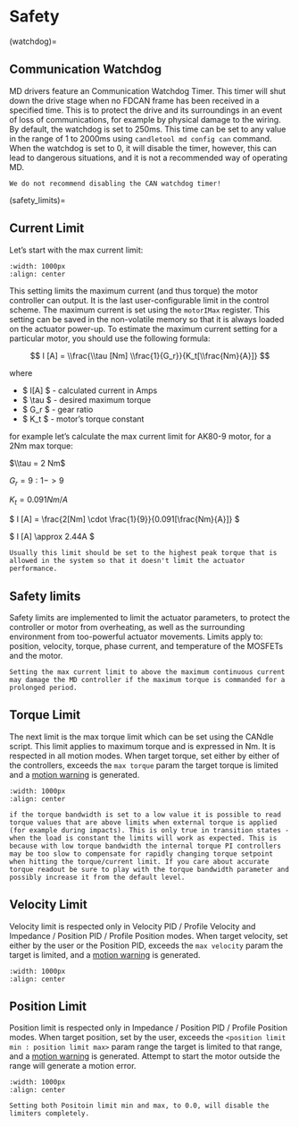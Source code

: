 # Safety

(watchdog)=

## Communication Watchdog

MD drivers feature an Communication Watchdog Timer. This timer will shut down the drive stage when
no FDCAN frame has been received in a specified time. This is to protect the drive and its
surroundings in an event of loss of communications, for example by physical damage to the wiring. By
default, the watchdog is set to 250ms. This time can be set to any value in the range of 1 to 2000ms
using `candletool md config can` command. When the watchdog is set to 0, it will disable the timer,
however, this can lead to dangerous situations, and it is not a recommended way of operating MD.

```{warning}
We do not recommend disabling the CAN watchdog timer!
```

(safety_limits)=

## Current Limit

Let’s start with the max current limit:

```{figure} ./images/current_limit.png
:width: 1000px
:align: center
```

This setting limits the maximum current (and thus torque) the motor controller can output. It is the
last user-configurable limit in the control scheme. The maximum current is set using the `motorIMax`
register. This setting can be saved in the non-volatile memory so that it is always loaded on the
actuator power-up. To estimate the maximum current setting for a particular motor, you should use
the following formula:

$$ I [A] = \\frac{\\tau [Nm] \\frac{1}{G_r}}{K_t[\\frac{Nm}{A}]} $$

where

- $ I[A] $ - calculated current in Amps
- $ \\tau $ - desired maximum torque
- $ G_r $ - gear ratio
- $ K_t $ - motor’s torque constant

for example let’s calculate the max current limit for AK80-9 motor, for a 2Nm max torque:

$\\tau = 2 Nm$

$G_r = 9:1 -> 9$

$K_t = 0.091 Nm/A$

$ I [A] = \\frac{2[Nm] \\cdot \\frac{1}{9}}{0.091[\\frac{Nm}{A}]} $

$ I [A] \\approx 2.44A $

```{note}
Usually this limit should be set to the highest peak torque that is allowed in the system so that it doesn't limit the actuator performance.
```

## Safety limits

Safety limits are implemented to limit the actuator parameters, to protect the controller or motor
from overheating, as well as the surrounding environment from too-powerful actuator movements.
Limits apply to: position, velocity, torque, phase current, and temperature of the MOSFETs and the
motor.

```{warning}
Setting the max current limit to above the maximum continuous current may damage the MD controller if the maximum torque is commanded for a prolonged period.
```

## Torque Limit

The next limit is the max torque limit which can be set using the CANdle script. This limit applies
to maximum torque and is expressed in Nm. It is respected in all motion modes. When target torque,
set either by either of the controllers, exceeds the `max torque` param the target torque is limited
and a [motion warning](motion_status) is generated.

```{figure} ./images/torque_limit.png
:width: 1000px
:align: center
```

```{note}
if the torque bandwidth is set to a low value it is possible to read torque values that are above limits when external torque is applied (for example during impacts). This is only true in transition states - when the load is constant the limits will work as expected. This is because with low torque bandwidth the internal torque PI controllers may be too slow to compensate for rapidly changing torque setpoint when hitting the torque/current limit. If you care about accurate torque readout be sure to play with the torque bandwidth parameter and possibly increase it from the default level.
```

## Velocity Limit

Velocity limit is respected only in Velocity PID / Profile Velocity and Impedance / Position PID /
Profile Position modes. When target velocity, set either by the user or the Position PID, exceeds
the `max velocity` param the target is limited, and a [motion warning](motion_status) is generated.

```{figure} ./images/velocity_limit.png
:width: 1000px
:align: center
```

## Position Limit

Position limit is respected only in Impedance / Position PID / Profile Position modes. When target
position, set by the user, exceeds the `<position limit min : position limit max>` param range the
target is limited to that range, and a [motion warning](motion_status) is generated. Attempt to
start the motor outside the range will generate a motion error.

```{figure} ./images/position_limit.png
:width: 1000px
:align: center
```

```{note}
Setting both Positoin limit min and max, to 0.0, will disable the limiters completely.
```
